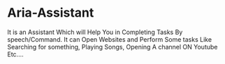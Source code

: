 # Aria-Assistant

It is an Assistant Which will Help You in Completing Tasks By speech/Command.
It can Open Websites and Perform Some tasks Like Searching for something, Playing Songs, Opening A channel ON Youtube Etc....